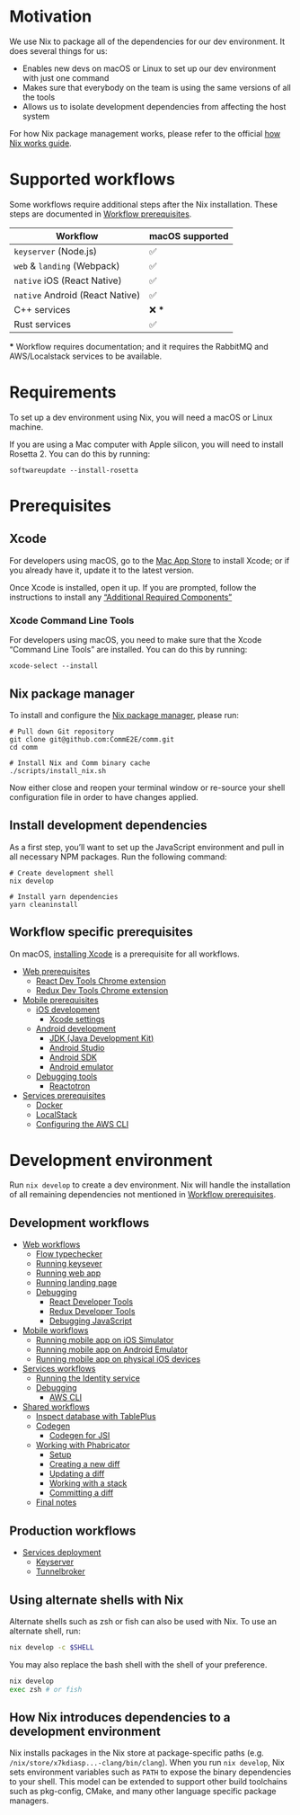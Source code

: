 # Motivation

We use Nix to package all of the dependencies for our dev environment. It does several things for us:

- Enables new devs on macOS or Linux to set up our dev environment with just one command
- Makes sure that everybody on the team is using the same versions of all the tools
- Allows us to isolate development dependencies from affecting the host system

For how Nix package management works, please refer to the official [how Nix works guide](https://nixos.org/guides/how-nix-works.html).

# Supported workflows

Some workflows require additional steps after the Nix installation. These steps are documented in [Workflow prerequisites](#workflow-prerequisites).

| Workflow                        | macOS supported |
| ------------------------------- | --------------- |
| `keyserver` (Node.js)           | ✅              |
| `web` & `landing` (Webpack)     | ✅              |
| `native` iOS (React Native)     | ✅              |
| `native` Android (React Native) | ✅              |
| C++ services                    | ❌ **\***       |
| Rust services                   | ✅              |

**\*** Workflow requires documentation; and it requires the RabbitMQ and AWS/Localstack services to be available.

# Requirements

To set up a dev environment using Nix, you will need a macOS or Linux machine.

If you are using a Mac computer with Apple silicon, you will need to install Rosetta 2. You can do this by running:

```
softwareupdate --install-rosetta
```

# Prerequisites

## Xcode

For developers using macOS, go to the [Mac App Store](https://apps.apple.com/us/app/xcode/id497799835) to install Xcode; or if you already have it, update it to the latest version.

Once Xcode is installed, open it up. If you are prompted, follow the instructions to install any [“Additional Required Components”](./nix_mobile_setup.md#xcode-settings)

### Xcode Command Line Tools

For developers using macOS, you need to make sure that the Xcode “Command Line Tools” are installed. You can do this by running:

```
xcode-select --install
```

## Nix package manager

To install and configure the [Nix package manager](https://nixos.org), please run:

```
# Pull down Git repository
git clone git@github.com:CommE2E/comm.git
cd comm

# Install Nix and Comm binary cache
./scripts/install_nix.sh
```

Now either close and reopen your terminal window or re-source your shell configuration file in order to have changes applied.

## Install development dependencies

As a first step, you’ll want to set up the JavaScript environment and pull in all necessary NPM packages. Run the following command:

```
# Create development shell
nix develop

# Install yarn dependencies
yarn cleaninstall
```

## Workflow specific prerequisites

On macOS, [installing Xcode](#xcode) is a prerequisite for all workflows.

- [Web prerequisites](./nix_web_setup.md#nix-web-requisities)
  - [React Dev Tools Chrome extension](./nix_web_setup.md#react-dev-tools-chrome-extension)
  - [Redux Dev Tools Chrome extension](./nix_web_setup.md#redux-dev-tools-chrome-extension)
- [Mobile prerequisites](./nix_mobile_setup.md#nix-mobile-prerequisites)
  - [iOS development](./nix_mobile_setup.md#ios-development)
    - [Xcode settings](./nix_mobile_setup.md#xcode-settings)
  - [Android development](./nix_mobile_setup.md#android-development)
    - [JDK (Java Development Kit)](./nix_mobile_setup.md#jdk)
    - [Android Studio](./nix_mobile_setup.md#android-studio)
    - [Android SDK](./nix_mobile_setup.md#android-sdk)
    - [Android emulator](./nix_mobile_setup.md#android-emulator)
  - [Debugging tools](./nix_mobile_setup.md#debugging-tools)
    - [Reactotron](./nix_mobile_setup.md#reactotron)
- [Services prerequisites](./nix_services_setup.md#nix-services-prerequisites)
  - [Docker](./nix_services_setup.md#docker)
  - [LocalStack](./nix_services_setup.md#localstack)
  - [Configuring the AWS CLI](./nix_services_setup.md#configuring-the-aws-cli)

# Development environment

Run `nix develop` to create a dev environment. Nix will handle the installation of all remaining dependencies not mentioned in [Workflow prerequisites](#workflow-prerequisites).

## Development workflows

- [Web workflows](./nix_web_workflows.md#development)
  - [Flow typechecker](./nix_web_workflows.md#flow-typechecker)
  - [Running keysever](./nix_web_workflows.md#running-keyserver)
  - [Running web app](./nix_web_workflows.md#running-web-app)
  - [Running landing page](./nix_web_workflows.md#running-landing-page)
  - [Debugging](./nix_web_workflows.md#debugging)
    - [React Developer Tools](./nix_web_workflows.md#react-developer-tools)
    - [Redux Developer Tools](./nix_web_workflows.md#redux-developer-tools)
    - [Debugging JavaScript](./nix_web_workflows.md#debugging-javascript)
- [Mobile workflows](./nix_mobile_workflows.md#mobile-workflows)
  - [Running mobile app on iOS Simulator](./nix_mobile_workflows.md#running-mobile-app-on-ios-simulator)
  - [Running mobile app on Android Emulator](./nix_mobile_workflows.md#running-mobile-app-on-android-emulator)
  - [Running mobile app on physical iOS devices](./nix_mobile_workflows.md#running-mobile-app-on-physical-ios-devices)
- [Services workflows](./nix_services_workflows.md#services-workflows)
  - [Running the Identity service](./nix_services_workflows.md#running-the-identity-service)
  - [Debugging](./nix_services_workflows.md#debugging)
    - [AWS CLI](./nix_services_workflows.md#aws-cli)
- [Shared workflows](./nix_shared_workflows.md#shared-workflows)
  - [Inspect database with TablePlus](./nix_shared_workflows.md#inspect-database-with-tableplus)
  - [Codegen](./nix_shared_workflows.md#codegen)
    - [Codegen for JSI](./nix_shared_workflows.md#codegen-for-jsi)
  - [Working with Phabricator](./nix_shared_workflows.md#working-with-phabricator)
    - [Setup](./nix_shared_workflows.md#setup)
    - [Creating a new diff](./nix_shared_workflows.md#creating-a-new-diff)
    - [Updating a diff](./nix_shared_workflows.md#updating-a-diff)
    - [Working with a stack](./nix_shared_workflows.md#working-with-a-stack)
    - [Committing a diff](./nix_shared_workflows.md#committing-a-diff)
  - [Final notes](./nix_shared_workflows.md#final-notes)

## Production workflows

- [Services deployment](./nix_services_deployment.md)
  - [Keyserver](./nix_services_deployment.md#keyserver)
  - [Tunnelbroker](./nix_services_deployment.md#tunnelbroker)

## Using alternate shells with Nix

Alternate shells such as zsh or fish can also be used with Nix. To use an alternate shell, run:

```sh
nix develop -c $SHELL
```

You may also replace the bash shell with the shell of your preference.

```sh
nix develop
exec zsh # or fish
```

## How Nix introduces dependencies to a development environment

Nix installs packages in the Nix store at package-specific paths (e.g. `/nix/store/x7kdiasp...-clang/bin/clang`). When you run `nix develop`, Nix sets environment variables such as `PATH` to expose the binary dependencies to your shell. This model can be extended to support other build toolchains such as pkg-config, CMake, and many other language specific package managers.

